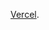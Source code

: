 [Vercel]([https://github.com/facebook/create-react-app](https://todolist-frontend-ashen-theta.vercel.app/)).

